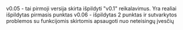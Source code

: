v0.05 - tai pirmoji versija skirta išpildyti "v0.1" reikalavimus. Yra realiai išpildytas pirmasis punktas
v0.06 - išpildytas 2 punktas ir sutvarkytos problemos su funkcijomis skirtomis apsaugoti nuo neteisingų įvesčių
